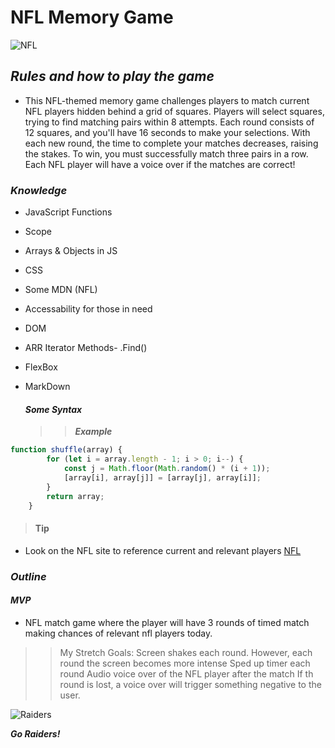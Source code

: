 # NFL Memory Game

![NFL](https://w0.peakpx.com/wallpaper/792/854/HD-wallpaper-nfl-football-thumbnail.jpg)

## ***Rules and how to play the game***

+ This NFL-themed memory game challenges players to match current NFL players hidden behind a grid of squares. Players will select squares, trying to find matching pairs within 8 attempts. Each round consists of 12 squares, and you'll have 16 seconds to make your selections. With each new round, the time to complete your matches decreases, raising the stakes. To win, you must successfully match three pairs in a row. Each NFL player will have a voice over if the matches are correct!

### ***Knowledge***

+ JavaScript Functions
+ Scope
+ Arrays & Objects in JS
+ CSS
+ Some MDN (NFL)
+ Accessability for those in need
+ DOM
+ ARR Iterator Methods- .Find()
+ FlexBox
+ MarkDown

  #### ***Some Syntax***

  >> ***Example***

```javascript
function shuffle(array) {
        for (let i = array.length - 1; i > 0; i--) {
            const j = Math.floor(Math.random() * (i + 1));
            [array[i], array[j]] = [array[j], array[i]];
        }
        return array;
    }

```

>#### **Tip**

+ Look on the NFL site to reference current and relevant players [NFL](https://www.nfl.com/)

### ***Outline***

#### ***MVP***

+ NFL match game where the player will have 3 rounds of timed match making chances of relevant nfl players today.

>> My Stretch Goals:
   Screen shakes each round. However, each round the screen becomes more intense
   Sped up timer each round
   Audio voice over of the NFL player after the match
   If th round is lost, a voice over will trigger something negative to the user.

![Raiders](https://i.pinimg.com/736x/26/50/d8/2650d84d943d19549ad2252ee18f3d80.jpg)

***Go Raiders!***
